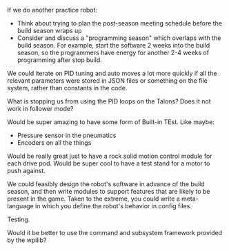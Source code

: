 If we do another practice robot:
* Think about trying to plan the post-season meeting schedule before the build season wraps up
* Consider and discuss a "programming season" which overlaps with the build season.  For example, start the software 2 weeks into the build season, so the programmers have energy for another 2-4 weeks of programming after stop build.

We could iterate on PID tuning and auto moves a lot more quickly if all the relevant parameters were stored in JSON files or something on the file system, rather than constants in the code.

What is stopping us from using the PID loops on the Talons?  Does it not work in follower mode?

Would be super amazing to have some form of Built-in TEst.  Like maybe:
* Pressure sensor in the pneumatics
* Encoders on all the things

Would be really great just to have a rock solid motion control module for each drive pod.  Would be super cool to have a test stand for a motor to push against.

We could feasibly design the robot's software in advance of the build season, and then write modules to support features that are likely to be present in the game.  Taken to the extreme, you could write a meta-language in which you define the robot's behavior in config files.

Testing.

Would it be better to use the command and subsystem framework provided by the wpilib?
